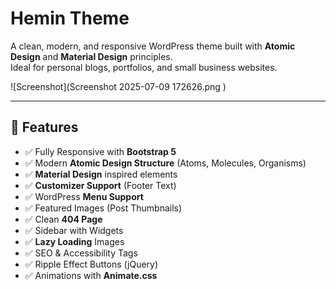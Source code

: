 # Hemin Theme

A clean, modern, and responsive WordPress theme built with **Atomic Design** and **Material Design** principles.  
Ideal for personal blogs, portfolios, and small business websites.

![Screenshot](Screenshot 2025-07-09 172626.png )

---

## 🚀 Features

- ✅ Fully Responsive with **Bootstrap 5**
- ✅ Modern **Atomic Design Structure** (Atoms, Molecules, Organisms)
- ✅ **Material Design** inspired elements
- ✅ **Customizer Support** (Footer Text)
- ✅ WordPress **Menu Support**
- ✅ Featured Images (Post Thumbnails)
- ✅ Clean **404 Page**
- ✅ Sidebar with Widgets
- ✅ **Lazy Loading** Images
- ✅ SEO & Accessibility Tags
- ✅ Ripple Effect Buttons (jQuery)
- ✅ Animations with **Animate.css**
